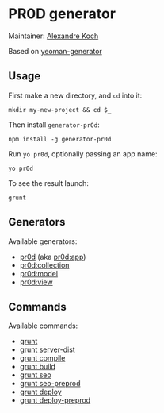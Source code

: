 # PR0D generator

Maintainer: [Alexandre Koch](https://github.com/hazart/generator-pr0d/)

Based on [yeoman-generator](https://github.com/yeoman/yeoman-generator/)

## Usage

First make a new directory, and `cd` into it:
```
mkdir my-new-project && cd $_
```

Then install `generator-pr0d`:
```
npm install -g generator-pr0d
```

Run `yo pr0d`, optionally passing an app name:
```
yo pr0d
```

To see the result launch:
```
grunt
```

## Generators

Available generators:

* [pr0d](#app) (aka [pr0d:app](#app))
* [pr0d:collection](#collection)
* [pr0d:model](#model)
* [pr0d:view](#view)

## Commands

Available commands:

* [grunt](#server)
* [grunt server-dist](#server-dist)
* [grunt compile](#compile)
* [grunt build](#build)
* [grunt seo](#seo)
* [grunt seo-preprod](#seo-preprod)
* [grunt deploy](#deploy)
* [grunt deploy-preprod](#deploy-preprod)